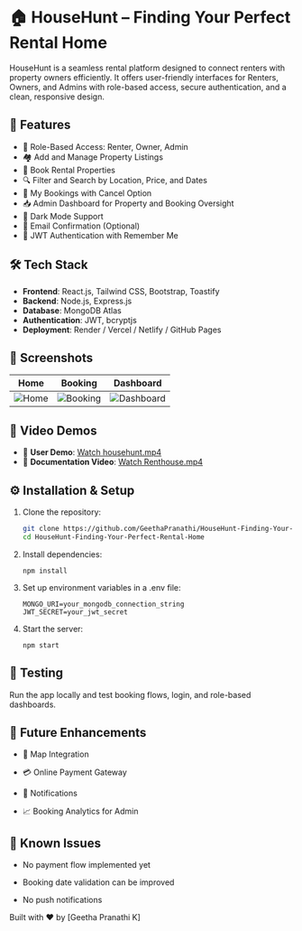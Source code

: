 # 🏠 HouseHunt – Finding Your Perfect Rental Home

HouseHunt is a seamless rental platform designed to connect renters with property owners efficiently. It offers user-friendly interfaces for Renters, Owners, and Admins with role-based access, secure authentication, and a clean, responsive design.

## 🚀 Features

- 👤 Role-Based Access: Renter, Owner, Admin
- 🏘️ Add and Manage Property Listings
- 📅 Book Rental Properties
- 🔍 Filter and Search by Location, Price, and Dates
- 📄 My Bookings with Cancel Option
- 📥 Admin Dashboard for Property and Booking Oversight
- 🌙 Dark Mode Support
- 📧 Email Confirmation (Optional)
- 🔐 JWT Authentication with Remember Me

## 🛠️ Tech Stack

- **Frontend**: React.js, Tailwind CSS, Bootstrap, Toastify
- **Backend**: Node.js, Express.js
- **Database**: MongoDB Atlas
- **Authentication**: JWT, bcryptjs
- **Deployment**: Render / Vercel / Netlify / GitHub Pages

## 📸 Screenshots

| Home | Booking | Dashboard |
|------|---------|-----------|
| ![Home](screenshots/home.png) | ![Booking](screenshots/booking.png) | ![Dashboard](screenshots/dashboard.png) |

## 🎥 Video Demos

- 🔗 **User Demo**: [Watch househunt.mp4](https://github.com/GeethaPranathi/HouseHunt-Finding-Your-Perfect-Rental-Home/raw/main/Video%20Demo/househunt.mp4?raw=true)
- 🔗 **Documentation Video**: [Watch Renthouse.mp4](https://github.com/GeethaPranathi/HouseHunt-Finding-Your-Perfect-Rental-Home/raw/main/Video%20doc/Renthouse.mp4?raw=true)

## ⚙️ Installation & Setup

1. Clone the repository:
   ```bash
   git clone https://github.com/GeethaPranathi/HouseHunt-Finding-Your-Perfect-Rental-Home.git
   cd HouseHunt-Finding-Your-Perfect-Rental-Home
2. Install dependencies:
   ```
   npm install
3. Set up environment variables in a .env file:
   ```
   MONGO_URI=your_mongodb_connection_string
   JWT_SECRET=your_jwt_secret
4. Start the server:
   ```
   npm start
   
## 🧪 Testing

Run the app locally and test booking flows, login, and role-based dashboards.

## 📌 Future Enhancements

 - 📍 Map Integration

- 💳 Online Payment Gateway

- 🔔 Notifications

- 📈 Booking Analytics for Admin

## 🐞 Known Issues

- No payment flow implemented yet

- Booking date validation can be improved

- No push notifications





Built with ❤️ by [Geetha Pranathi K]
